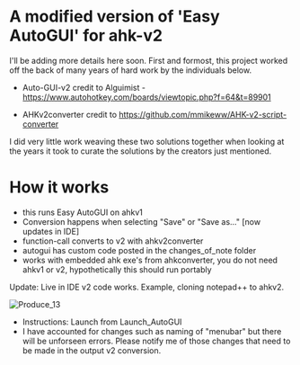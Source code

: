 # A modified version of 'Easy AutoGUI' for ahk-v2

I'll be adding more details here soon. First and formost, this project worked off the back of many years of hard work by the individuals below. 

- Auto-GUI-v2 credit to Alguimist - https://www.autohotkey.com/boards/viewtopic.php?f=64&t=89901

- AHKv2converter credit to https://github.com/mmikeww/AHK-v2-script-converter

I did very little work weaving these two solutions together when looking at the years it took to curate the solutions by the creators just mentioned. 

# How it works 
- this runs Easy AutoGUI on ahkv1
- Conversion happens when selecting "Save" or "Save as..." [now updates in IDE] 
- function-call converts to v2 with ahkv2converter 
- autogui has custom code posted in the changes_of_note folder
- works with embedded ahk exe's from ahkconverter, you do not need ahkv1 or v2, hypothetically this should run portably



Update: Live in IDE v2 code works. Example, cloning notepad++ to ahkv2. 

![Produce_13](https://user-images.githubusercontent.com/98753696/235309043-9dcac7d8-d0d5-4311-8a25-93cff5e63533.GIF)



- Instructions: Launch from Launch_AutoGUI
- I have accounted for changes such as naming of "menubar" but there will be unforseen errors. Please notify me of those changes that need to be made in the output v2 conversion. 
 

